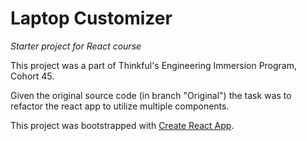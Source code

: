 # Laptop Customizer
_Starter project for React course_

This project was a part of Thinkful's Engineering Immersion Program, Cohort 45. 

Given the original source code (in branch "Original") the task was to refactor the react app to utilize multiple components. 

This project was bootstrapped with [Create React App](https://github.com/facebook/create-react-app).
